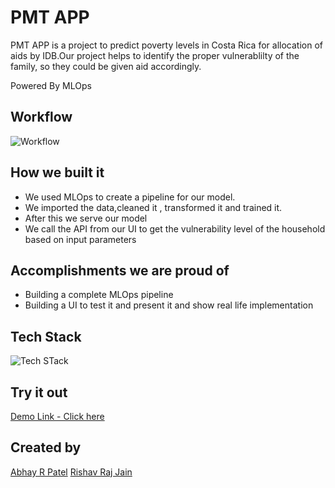# PMT APP
PMT APP is a project to predict poverty levels in Costa Rica for allocation of aids by IDB.Our project helps to identify the proper vulnerablilty of the family, so they could be given aid accordingly.

Powered By MLOps

## Workflow
![Workflow](https://i.postimg.cc/1zv3XqR5/24.png)
## How we built it
- We used MLOps to create a pipeline for our model.
- We imported the data,cleaned it , transformed it and trained it.
- After this we serve our model 
- We call the API from our UI to get the vulnerability level of the household based on input parameters


## Accomplishments we are proud of 
- Building a complete MLOps pipeline
- Building a UI to test it and present it and show real life implementation

## Tech Stack
![Tech STack](https://i.postimg.cc/W3Kp6cJB/25.png)


## Try it out
[Demo Link - Click here](https://pmt-app.netlify.app/)

## Created by 
[Abhay R Patel](https://github.com/abhayrpatel10)
[Rishav Raj Jain](https://github.com/rishavrajjain)